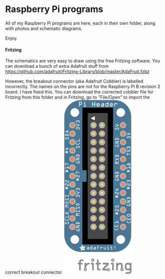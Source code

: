 Raspberry Pi programs
=====================

All of my Raspberry Pi programs are here, each in their own folder, along with photos and schematic diagrams.

Enjoy.

#### Fritzing
The schematics are very easy to draw using the free Fritzing software. You can download a bunch of extra Adafruit stuff from https://github.com/adafruit/Fritzing-Library/blob/master/AdaFruit.fzbz

However, the breakout connector (aka Adafruit Cobbler) is labelled incorrectly. The names on the pins are not for the Raspberry Pi B revision 2 board. I have fixed this. You can download the corrected cobbler file for Fritzing from this folder and in Fritzing, go to "File/Open" to import the correct breakout connector.
![image](https://raw.githubusercontent.com/salamander2/RaspberryPi/master/programs/Pi_header_bb.png)
